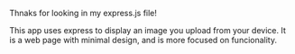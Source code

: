 Thnaks for looking in my express.js file! 

This app uses express to display an image you upload from your device. It is a web page with minimal design, and is more focused on funcionality. 